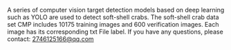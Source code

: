 A series of computer vision target detection models based on deep learning such as YOLO are used to detect soft-shell crabs. The soft-shell crab data set CMP includes 10175 training images and 600 verification images. Each image has its corresponding txt File label.
If you have any questions, please contact: 2746125166@qq.com

